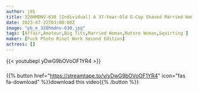 ```yaml
---
author: j91
title: 328HMDNV-630 [Individual] A 37-Year-Old G-Cup Shaved Married Woman Is Taught POV. A Wife With Huge Breasts Who Has No Experience Other Than Her Husband Is Addicted To A Young Man’s Young Meat Stick
date: 2023-07-22T03:00:00Z
image: "pb_e_328hmdnv-630.jpg"
tags: [Affair,Amateur,Big Tits,Married Woman,Mature Woman,Squirting ]
maker: [Fuck Photo Rinet Work Second Edition]
actress: []
---
```



{{< youtubepl yDwG9bOVoOF1YR4 >}}
###

{{% button href="https://streamtape.to/v/yDwG9bOVoOF1YR4" icon="fas fa-download" %}}download this video{{% /button %}}

